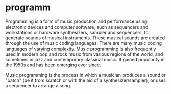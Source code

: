 # programm
Programming is a form of music production and performance using electronic devices and computer software, such as sequencers and workstations or hardware synthesizers, sampler and sequencers, to generate sounds of musical instruments. These musical sounds are created through the use of music coding languages. There are many music coding languages of varying complexity. Music programming is also frequently used in modern pop and rock music from various regions of the world, and sometimes in jazz and contemporary classical music. It gained popularity in the 1950s and has been emerging ever since.

Music programming is the process in which a musician produces a sound or "patch" (be it from scratch or with the aid of a synthesizer/sampler), or uses a sequencer to arrange a song.
